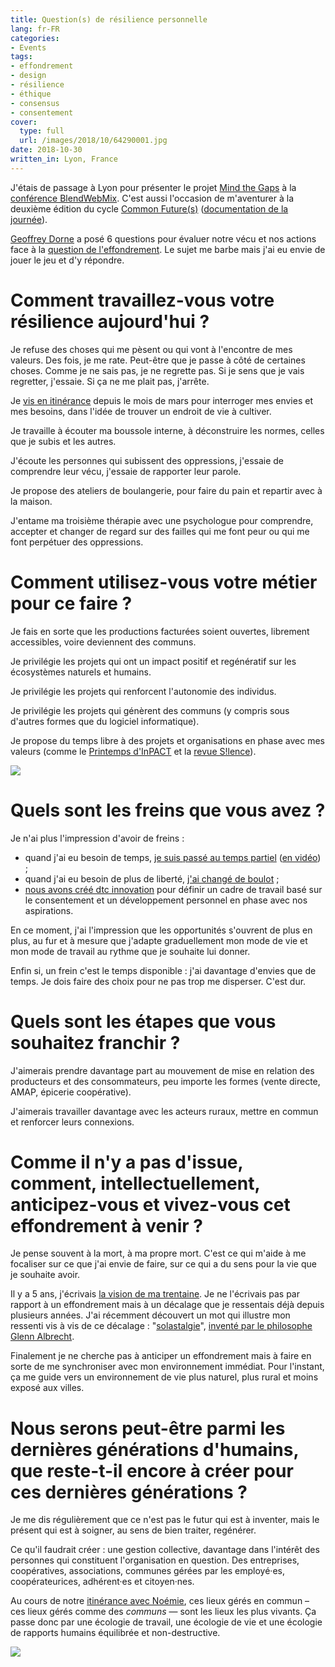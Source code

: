 ```yaml
---
title: Question(s) de résilience personnelle
lang: fr-FR
categories:
- Events
tags:
- effondrement
- design
- résilience
- éthique
- consensus
- consentement
cover:
  type: full
  url: /images/2018/10/64290001.jpg
date: 2018-10-30
written_in: Lyon, France
---
```


J'étais de passage à Lyon pour présenter le projet [Mind the Gaps][] à la [conférence BlendWebMix][]. C'est aussi l'occasion de m'aventurer à la deuxième édition du cycle [Common Future(s)][] ([documentation de la journée][pad-edition2]).

[Geoffrey Dorne][] a posé 6 questions pour évaluer notre vécu et nos actions face à la [question de l'effondrement][effondrement]. Le sujet me barbe mais j'ai eu envie de jouer le jeu et d'y répondre.

<!--more-->

# Comment travaillez-vous votre résilience aujourd'hui&nbsp;?

Je refuse des choses qui me pèsent ou qui vont à l'encontre de mes valeurs.
Des fois, je me rate. Peut-être que je passe à côté de certaines choses. Comme je ne sais pas, je ne regrette pas. Si je sens que je vais regretter, j'essaie. Si ça ne me plait pas, j'arrête.

Je [vis en itinérance][itinerance] depuis le mois de mars pour interroger mes envies et mes besoins, dans l'idée de trouver un endroit de vie à cultiver.

Je travaille à écouter ma boussole interne, à déconstruire les normes, celles que je subis et les autres.

J'écoute les personnes qui subissent des oppressions, j'essaie de comprendre leur vécu, j'essaie de rapporter leur parole.

Je propose des ateliers de boulangerie, pour faire du pain et repartir avec à la maison.

J'entame ma troisième thérapie avec une psychologue pour comprendre, accepter et changer de regard sur des failles qui me font peur ou qui me font perpétuer des oppressions.

# Comment utilisez-vous votre métier pour ce faire&nbsp;?

Je fais en sorte que les productions facturées soient ouvertes, librement accessibles, voire deviennent des communs.

Je privilégie les projets qui ont un impact positif et regénératif sur les écosystèmes naturels et humains.

Je privilégie les projets qui renforcent l'autonomie des individus.

Je privilégie les projets qui génèrent des communs (y compris sous d'autres formes que du logiciel informatique).

Je propose du temps libre à des projets et organisations en phase avec mes valeurs (comme le [Printemps d'InPACT][] et la [revue S!lence][]).

![](/images/2018/10/64290003.jpg)

# Quels sont les freins que vous avez&nbsp;?

Je n'ai plus l'impression d'avoir de freins :

- quand j'ai eu besoin de temps, [je suis passé au temps partiel](/2015/part-time/) ([en vidéo](https://vimeo.com/217023172)) ;
- quand j'ai eu besoin de plus de liberté, [j'ai changé de boulot](/2016/bbc/) ;
- [nous avons créé dtc innovation](https://dtc-innovation.org/writings/2017/une-association) pour définir un cadre de travail basé sur le consentement et un développement personnel en phase avec nos aspirations.

En ce moment, j'ai l'impression que les opportunités s'ouvrent de plus en plus, au fur et à mesure que j'adapte graduellement mon mode de vie et mon mode de travail au rythme que je souhaite lui donner.

Enfin si, un frein c'est le temps disponible : j'ai davantage d'envies que de temps. Je dois faire des choix pour ne pas trop me disperser. C'est dur.

# Quels sont les étapes que vous souhaitez franchir&nbsp;?

J'aimerais prendre davantage part au mouvement de mise en relation des producteurs et des consommateurs, peu importe les formes (vente directe, AMAP, épicerie coopérative).

J'aimerais travailler davantage avec les acteurs ruraux, mettre en commun et renforcer leurs connexions.

# Comme il n'y a pas d'issue, comment, intellectuellement, anticipez-vous et vivez-vous cet effondrement à venir&nbsp;?

Je pense souvent à la mort, à ma propre mort. C'est ce qui m'aide à me focaliser sur ce que j'ai envie de faire, sur ce qui a du sens pour la vie que je souhaite avoir.

Il y a 5 ans, j'écrivais [la vision de ma trentaine](/2014/future/). Je ne l'écrivais pas par rapport à un effondrement mais à un décalage que je ressentais déjà depuis plusieurs années.
J'ai récemment découvert un mot qui illustre mon ressenti vis à vis de ce décalage : "[solastalgie][]", [inventé par le philosophe Glenn Albrecht][solastalgia-article].

Finalement je ne cherche pas à anticiper un effondrement mais à faire en sorte de me synchroniser avec mon environnement immédiat.
Pour l'instant, ça me guide vers un environnement de vie plus naturel, plus rural et moins exposé aux villes.

# Nous serons peut-être parmi les dernières générations d'humains, que reste-t-il encore à créer pour ces dernières générations&nbsp;?

Je me dis régulièrement que ce n'est pas le futur qui est à inventer, mais le présent qui est à soigner, au sens de bien traiter, regénérer.

Ce qu'il faudrait créer : une gestion collective, davantage dans l'intérêt des personnes qui constituent l'organisation en question. Des entreprises, coopératives, associations, communes gérées par les employé·es, coopérateurices, adhérent·es et citoyen·nes.

Au cours de notre [itinérance avec Noémie][itinerance], ces lieux gérés en commun – ces lieux gérés comme des _communs_ — sont les lieux les plus vivants.
Ça passe donc par une écologie de travail, une écologie de vie et une écologie de rapports humains équilibrée et non-destructive.

![](/images/2018/10/64290007.jpg)


[Mind the Gaps]: https://mind-the-gaps.org/fr/
[conférence BlendWebMix]: https://blendwebmix.com/programme/conferences/smart-citizen-vers-une-production-de-donnees-citoyennes/
[Geoffrey Dorne]: http://geoffreydorne.com/
[Common Future(s)]: https://mastodon.social/@commonfutures
[pad-edition2]: https://mypads.framapad.org/mypads/?/mypads/group/common-futures-p683g7rp/pad/view/common-futures-2e-journee-de-rencontre-3n85g727
[Printemps d'InPACT]: https://latelierpaysan.org/Le-printemps-d-InPACT-2018
[revue S!lence]: http://www.revuesilence.net/
[solastalgie]: https://en.wiktionary.org/wiki/solastalgia
[solastalgia-article]: https://qz.com/1423202/a-philosopher-invented-a-word-for-the-psychic-pain-of-climate-change/
[itinerance]: https://estcequecestdutravail.xyz
[effondrement]: https://fr.wikipedia.org/wiki/Th%C3%A9ories_sur_les_risques_d%27effondrement_de_la_civilisation_industrielle
